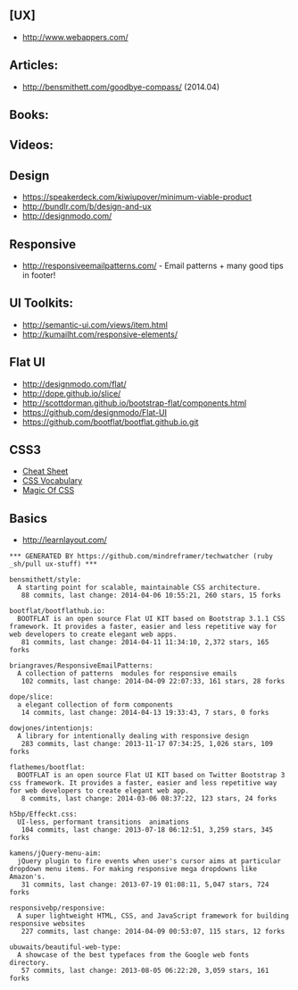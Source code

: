 ## [UX]
  - http://www.webappers.com/

## Articles:
   - http://bensmithett.com/goodbye-compass/ (2014.04)

## Books:

## Videos:

## Design
  - https://speakerdeck.com/kiwiupover/minimum-viable-product
  - http://bundlr.com/b/design-and-ux
  - http://designmodo.com/


## Responsive
  - http://responsiveemailpatterns.com/ - Email patterns + many good tips in footer!


## UI Toolkits:
  - http://semantic-ui.com/views/item.html
  - http://kumailht.com/responsive-elements/

## Flat UI
  - http://designmodo.com/flat/
  - http://dope.github.io/slice/
  - http://scottdorman.github.io/bootstrap-flat/components.html
  - https://github.com/designmodo/Flat-UI
  - https://github.com/bootflat/bootflat.github.io.git

## CSS3
  - [Cheat Sheet](http://www.justinaguilar.com/animations/scrolling.html)
  - [CSS Vocabulary](http://pumpula.net/p/apps/css-vocabulary/)
  - [Magic Of CSS](http://adamschwartz.co/magic-of-css/)

## Basics
  - http://learnlayout.com/

<!-- PROJECTS_LIST_START -->
    *** GENERATED BY https://github.com/mindreframer/techwatcher (ruby _sh/pull ux-stuff) ***

    bensmithett/style:
      A starting point for scalable, maintainable CSS architecture.
       88 commits, last change: 2014-04-06 10:55:21, 260 stars, 15 forks

    bootflat/bootflathub.io:
      BOOTFLAT is an open source Flat UI KIT based on Bootstrap 3.1.1 CSS framework. It provides a faster, easier and less repetitive way for web developers to create elegant web apps.
       81 commits, last change: 2014-04-11 11:34:10, 2,372 stars, 165 forks

    briangraves/ResponsiveEmailPatterns:
      A collection of patterns  modules for responsive emails
       102 commits, last change: 2014-04-09 22:07:33, 161 stars, 28 forks

    dope/slice:
      a elegant collection of form components
       14 commits, last change: 2014-04-13 19:33:43, 7 stars, 0 forks

    dowjones/intentionjs:
      A library for intentionally dealing with responsive design
       283 commits, last change: 2013-11-17 07:34:25, 1,026 stars, 109 forks

    flathemes/bootflat:
      BOOTFLAT is an open source Flat UI KIT based on Twitter Bootstrap 3 css framework. It provides a faster, easier and less repetitive way for web developers to create elegant web app.
       8 commits, last change: 2014-03-06 08:37:22, 123 stars, 24 forks

    h5bp/Effeckt.css:
      UI-less, performant transitions  animations
       104 commits, last change: 2013-07-18 06:12:51, 3,259 stars, 345 forks

    kamens/jQuery-menu-aim:
      jQuery plugin to fire events when user's cursor aims at particular dropdown menu items. For making responsive mega dropdowns like Amazon's.
       31 commits, last change: 2013-07-19 01:08:11, 5,047 stars, 724 forks

    responsivebp/responsive:
      A super lightweight HTML, CSS, and JavaScript framework for building responsive websites
       227 commits, last change: 2014-04-09 00:53:07, 115 stars, 12 forks

    ubuwaits/beautiful-web-type:
      A showcase of the best typefaces from the Google web fonts directory.
       57 commits, last change: 2013-08-05 06:22:20, 3,059 stars, 161 forks
<!-- PROJECTS_LIST_END -->
